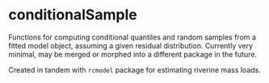 # conditionalSample

Functions for computing conditional quantiles and random samples from a fitted model object, assuming a given residual distribution. Currently very minimal, may be merged or morphed into a different package in the future.

Created in tandem with `rcmodel` package for estimating riverine mass loads.
